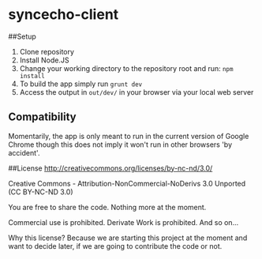 syncecho-client
===============

##Setup
1. Clone repository
2. Install Node.JS
3. Change your working directory to the repository root and run: ```npm install```
4. To build the app simply run ```grunt dev```
5. Access the output in ```out/dev/``` in your browser via your local web server

## Compatibility
Momentarily, the app is only meant to run in the current version of Google Chrome though this does not imply it won't run in other browsers 'by accident'.

##License
http://creativecommons.org/licenses/by-nc-nd/3.0/

Creative Commons - Attribution-NonCommercial-NoDerivs 3.0 Unported (CC BY-NC-ND 3.0)

You are free to share the code. Nothing more at the moment.

Commercial use is prohibited.
Derivate Work is prohibited.
And so on...


Why this license? Because we are starting this project at the moment and want to decide later, if we are going to contribute the code or not.
